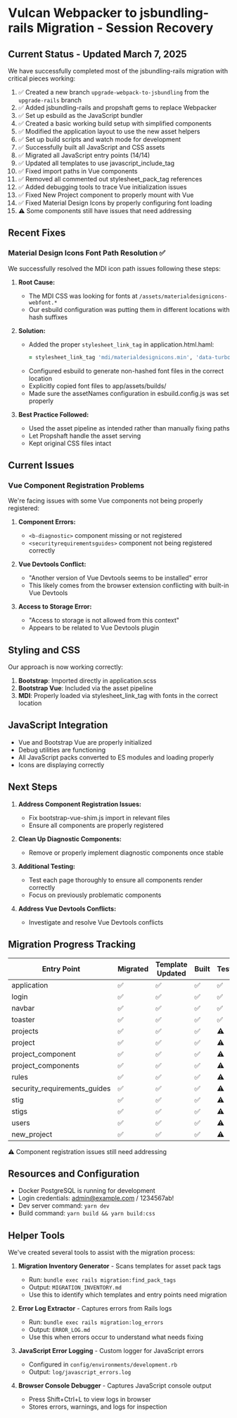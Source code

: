 # Vulcan Webpacker to jsbundling-rails Migration - Session Recovery

## Current Status - Updated March 7, 2025

We have successfully completed most of the jsbundling-rails migration with critical pieces working:

1. ✅ Created a new branch `upgrade-webpack-to-jsbundling` from the `upgrade-rails` branch
2. ✅ Added jsbundling-rails and propshaft gems to replace Webpacker
3. ✅ Set up esbuild as the JavaScript bundler
4. ✅ Created a basic working build setup with simplified components
5. ✅ Modified the application layout to use the new asset helpers
6. ✅ Set up build scripts and watch mode for development
7. ✅ Successfully built all JavaScript and CSS assets
8. ✅ Migrated all JavaScript entry points (14/14)
9. ✅ Updated all templates to use javascript_include_tag
10. ✅ Fixed import paths in Vue components
11. ✅ Removed all commented out stylesheet_pack_tag references
12. ✅ Added debugging tools to trace Vue initialization issues
13. ✅ Fixed New Project component to properly mount with Vue
14. ✅ Fixed Material Design Icons by properly configuring font loading
15. ⚠️ Some components still have issues that need addressing

## Recent Fixes

### Material Design Icons Font Path Resolution ✅

We successfully resolved the MDI icon path issues following these steps:

1. **Root Cause:** 
   - The MDI CSS was looking for fonts at `/assets/materialdesignicons-webfont.*` 
   - Our esbuild configuration was putting them in different locations with hash suffixes

2. **Solution:**
   - Added the proper `stylesheet_link_tag` in application.html.haml:
     ```ruby
     = stylesheet_link_tag 'mdi/materialdesignicons.min', 'data-turbolinks-track': 'reload'
     ```
   - Configured esbuild to generate non-hashed font files in the correct location
   - Explicitly copied font files to app/assets/builds/
   - Made sure the assetNames configuration in esbuild.config.js was set properly

3. **Best Practice Followed:**
   - Used the asset pipeline as intended rather than manually fixing paths
   - Let Propshaft handle the asset serving
   - Kept original CSS files intact

## Current Issues

### Vue Component Registration Problems

We're facing issues with some Vue components not being properly registered:

1. **Component Errors:**
   - `<b-diagnostic>` component missing or not registered
   - `<securityrequirementsguides>` component not being registered correctly

2. **Vue Devtools Conflict:**
   - "Another version of Vue Devtools seems to be installed" error
   - This likely comes from the browser extension conflicting with built-in Vue Devtools

3. **Access to Storage Error:**
   - "Access to storage is not allowed from this context"
   - Appears to be related to Vue Devtools plugin

## Styling and CSS

Our approach is now working correctly:

1. **Bootstrap**: Imported directly in application.scss
2. **Bootstrap Vue**: Included via the asset pipeline
3. **MDI**: Properly loaded via stylesheet_link_tag with fonts in the correct location

## JavaScript Integration

- Vue and Bootstrap Vue are properly initialized
- Debug utilities are functioning
- All JavaScript packs converted to ES modules and loading properly
- Icons are displaying correctly

## Next Steps

1. **Address Component Registration Issues:**
   - Fix bootstrap-vue-shim.js import in relevant files
   - Ensure all components are properly registered

2. **Clean Up Diagnostic Components:**
   - Remove or properly implement diagnostic components once stable

3. **Additional Testing:**
   - Test each page thoroughly to ensure all components render correctly
   - Focus on previously problematic components

4. **Address Vue Devtools Conflicts:**
   - Investigate and resolve Vue Devtools conflicts

## Migration Progress Tracking

| Entry Point | Migrated | Template Updated | Built | Tested | Icons Working |
|-------------|----------|------------------|-------|--------|---------------|
| application | ✅       | ✅               | ✅    | ✅     | ✅            |
| login       | ✅       | ✅               | ✅    | ✅     | ✅            |
| navbar      | ✅       | ✅               | ✅    | ✅     | ✅            |
| toaster     | ✅       | ✅               | ✅    | ✅     | ✅            |
| projects    | ✅       | ✅               | ✅    | ⚠️    | ✅            |
| project     | ✅       | ✅               | ✅    | ⚠️    | ✅            |
| project_component | ✅ | ✅               | ✅    | ⚠️    | ✅            |
| project_components | ✅ | ✅               | ✅    | ⚠️    | ✅            |
| rules       | ✅       | ✅               | ✅    | ⚠️    | ✅            |
| security_requirements_guides | ✅ | ✅     | ✅    | ⚠️    | ✅            |
| stig        | ✅       | ✅               | ✅    | ⚠️    | ✅            |
| stigs       | ✅       | ✅               | ✅    | ⚠️    | ✅            |
| users       | ✅       | ✅               | ✅    | ⚠️    | ✅            |
| new_project | ✅       | ✅               | ✅    | ⚠️    | ✅            |

⚠️ Component registration issues still need addressing

## Resources and Configuration

- Docker PostgreSQL is running for development
- Login credentials: admin@example.com / 1234567ab!
- Dev server command: `yarn dev`
- Build command: `yarn build && yarn build:css`

## Helper Tools

We've created several tools to assist with the migration process:

1. **Migration Inventory Generator** - Scans templates for asset pack tags
   - Run: `bundle exec rails migration:find_pack_tags`
   - Output: `MIGRATION_INVENTORY.md`
   - Use this to identify which templates and entry points need migration

2. **Error Log Extractor** - Captures errors from Rails logs
   - Run: `bundle exec rails migration:log_errors`
   - Output: `ERROR_LOG.md`
   - Use this when errors occur to understand what needs fixing

3. **JavaScript Error Logging** - Custom logger for JavaScript errors
   - Configured in `config/environments/development.rb`
   - Output: `log/javascript_errors.log`

4. **Browser Console Debugger** - Captures JavaScript console output
   - Press Shift+Ctrl+L to view logs in browser
   - Stores errors, warnings, and logs for inspection